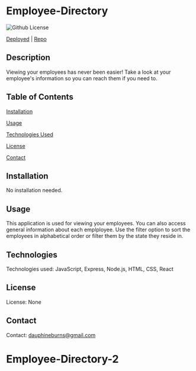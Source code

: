 # Employee-Directory

![Github License](https://img.shields.io/badge/license-none-blue.svg)

<!-- <img src="Assets/four.png"> -->

[Deployed](https://burnsgirl.github.io/Employee-Directory/)   |    [Repo](https://github.com/burnsgirl)



## Description
Viewing your employees has never been easier! Take a look at your employee's information so you can reach them if you need to.

## Table of Contents
[Installation](#installation)

[Usage](#usage)

[Technologies Used](#technologies)

[License](#license)

[Contact](#contact)

## Installation
No installation needed.

## Usage
This application is used for viewing your employees. You can also access general information about each emplployee. Use the filter option to sort the employees in alphabetical order or filter them by the state they reside in.

## Technologies
Technologies used: JavaScript, Express, Node.js, HTML, CSS, React

## License
License: None

## Contact
Contact: 
dauphineburns@gmail.com
# Employee-Directory-2
